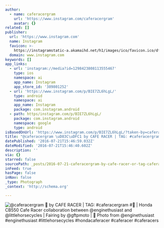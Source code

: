 ```yaml
---
author:
  - name: caferacergram
    url: 'https://www.instagram.com/caferacergram'
    avatar: {}
related: []
publisher:
  url: 'https://www.instagram.com'
  name: Instagram
  favicon: >-
    https://instagramstatic-a.akamaihd.net/h1/images/ico/favicon.ico/dfa85bb1fd63.ico
  domain: www.instagram.com
keywords: []
app_links:
  - url: 'instagram://media?id=1298423808113555467'
    type: ios
    namespace: ai
    app_name: Instagram
    app_store_id: '389801252'
  - url: 'https://www.instagram.com/p/BIE7ZL6hLgL/'
    type: android
    namespace: ai
    app_name: Instagram
    package: com.instagram.android
  - path: https/instagram.com/p/BIE7ZL6hLgL/
    package: com.instagram.android
    namespace: google
    type: android
isBasedOnUrl: 'https://www.instagram.com/p/BIE7ZL6hLgL/?taken-by=caferacergram'
title: "@caferacergram \uD83C\uDFC1 by CAFE RACER | TAG: #caferacergram #\uD83C\uDFCD | Honda CB550 Cafe Racer collaboration between @enginethusiast and @littlehorsecycles | Fairing by @gftpmoto | \uD83D\uDCF7 Photo from @enginethusiast #enginethusiast #littlehorsecycles #hondacaferacer #caferacer #caferacers"
datePublished: '2016-07-21T15:46:59.032Z'
dateModified: '2016-07-21T15:46:40.602Z'
description: ''
via: {}
starred: false
sourcePath: _posts/2016-07-21-caferacergram-by-cafe-racer-or-tag-caferacergram-or.md
inFeed: true
hasPage: false
inNav: false
_type: Photograph
_context: 'http://schema.org'

---
```

![@caferacergram  by CAFE RACER | TAG: #caferacergram # | Honda CB550 Cafe Racer collaboration between @enginethusiast and @littlehorsecycles | Fairing by @gftpmoto |  Photo from @enginethusiast #enginethusiast #littlehorsecycles #hondacaferacer #caferacer #caferacers](https://scontent.cdninstagram.com/t51.2885-15/s640x640/sh0.08/e35/13745125_599778096851782_1067513299_n.jpg?ig_cache_key=MTI5ODQyMzgwODExMzU1NTQ2Nw%3D%3D.2)
